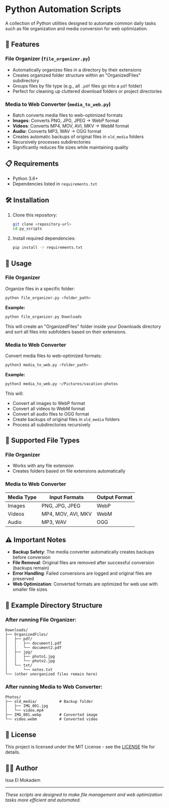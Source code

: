 # Python Automation Scripts

A collection of Python utilities designed to automate common daily tasks such as file organization and media conversion for web optimization.

## 🚀 Features

### File Organizer (`file_organizer.py`)
- Automatically organizes files in a directory by their extensions
- Creates organized folder structure within an "OrganizedFiles" subdirectory
- Groups files by file type (e.g., all `.pdf` files go into a `pdf` folder)
- Perfect for cleaning up cluttered download folders or project directories

### Media to Web Converter (`media_to_web.py`)
- Batch converts media files to web-optimized formats
- **Images**: Converts PNG, JPG, JPEG → WebP format
- **Videos**: Converts MP4, MOV, AVI, MKV → WebM format
- **Audio**: Converts MP3, WAV → OGG format
- Creates automatic backups of original files in `old_media` folders
- Recursively processes subdirectories
- Significantly reduces file sizes while maintaining quality

## 📋 Requirements

- Python 3.6+
- Dependencies listed in `requirements.txt`

## 🛠️ Installation

1. Clone this repository:
   ```bash
   git clone <repository-url>
   cd py_scripts
   ```

2. Install required dependencies:
   ```bash
   pip install -r requirements.txt
   ```

## 📖 Usage

### File Organizer

Organize files in a specific folder:
```bash
python file_organizer.py <folder_path>
```

**Example:**
```bash
python file_organizer.py Downloads
```

This will create an "OrganizedFiles" folder inside your Downloads directory and sort all files into subfolders based on their extensions.

### Media to Web Converter

Convert media files to web-optimized formats:
```bash
python3 media_to_web.py <folder_path>
```

**Example:**
```bash
python3 media_to_web.py ~/Pictures/vacation-photos
```

This will:
- Convert all images to WebP format
- Convert all videos to WebM format  
- Convert all audio files to OGG format
- Create backups of original files in `old_media` folders
- Process all subdirectories recursively

## 🔧 Supported File Types

### File Organizer
- Works with any file extension
- Creates folders based on file extensions automatically

### Media to Web Converter

| Media Type | Input Formats | Output Format |
|------------|---------------|---------------|
| Images     | PNG, JPG, JPEG | WebP         |
| Videos     | MP4, MOV, AVI, MKV | WebM     |
| Audio      | MP3, WAV      | OGG          |

## ⚠️ Important Notes

- **Backup Safety**: The media converter automatically creates backups before conversion
- **File Removal**: Original files are removed after successful conversion (backups remain)
- **Error Handling**: Failed conversions are logged and original files are preserved
- **Web Optimization**: Converted formats are optimized for web use with smaller file sizes

## 📁 Example Directory Structure

### After running File Organizer:
```
Downloads/
├── OrganizedFiles/
│   ├── pdf/
│   │   ├── document1.pdf
│   │   └── document2.pdf
│   ├── jpg/
│   │   ├── photo1.jpg
│   │   └── photo2.jpg
│   └── txt/
│       └── notes.txt
└── (other unorganized files remain here)
```

### After running Media to Web Converter:
```
Photos/
├── old_media/          # Backup folder
│   ├── IMG_001.jpg
│   └── video.mp4
├── IMG_001.webp        # Converted image
└── video.webm          # Converted video
```

## 📄 License

This project is licensed under the MIT License - see the [LICENSE](LICENSE) file for details.

## 👨‍💻 Author

Issa El Mokadem

---

*These scripts are designed to make file management and web optimization tasks more efficient and automated.*
